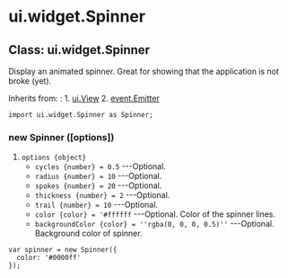 # ui.widget.Spinner

## Class: ui.widget.Spinner

Display an animated spinner. Great for showing that the
application is not broke (yet).

Inherits from:
:    1. [ui.View](./ui-view.html)
     2. [event.Emitter](./event.html#class-event.emitter)

~~~
import ui.widget.Spinner as Spinner;
~~~

### new Spinner ([options])
1. `options {object}`
	* `cycles {number} = 0.5` ---Optional.
	* `radius {number} = 10` ---Optional.
	* `spokes {number} = 20` ---Optional.
	* `thickness {number} = 2` ---Optional.
	* `trail {number} = 10` ---Optional.
	* `color {color} = '#ffffff` ---Optional. Color of the spinner lines.
	* `backgroundColor {color} = ''rgba(0, 0, 0, 0.5)''` ---Optional. Background color of spinner.

~~~
var spinner = new Spinner({
  color: '#0000ff'
});
~~~
